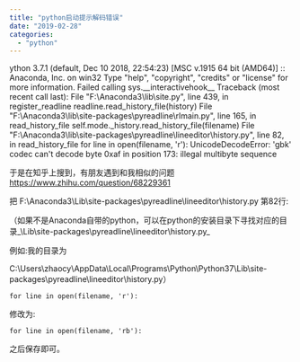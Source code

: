 ```yaml
---
title: "python启动提示解码错误"
date: "2019-02-28"
categories: 
  - "python"
---
```


ython 3.7.1 (default, Dec 10 2018, 22:54:23) \[MSC v.1915 64 bit (AMD64)\] :: Anaconda, Inc. on win32 Type "help", "copyright", "credits" or "license" for more information. Failed calling sys.\_\_interactivehook\_\_ Traceback (most recent call last): File "F:\\Anaconda3\\lib\\site.py", line 439, in register\_readline readline.read\_history\_file(history) File "F:\\Anaconda3\\lib\\site-packages\\pyreadline\\rlmain.py", line 165, in read\_history\_file self.mode.\_history.read\_history\_file(filename) File "F:\\Anaconda3\\lib\\site-packages\\pyreadline\\lineeditor\\history.py", line 82, in read\_history\_file for line in open(filename, 'r'): UnicodeDecodeError: 'gbk' codec can't decode byte 0xaf in position 173: illegal multibyte sequence

于是在知乎上搜到，有朋友遇到和我相似的问题 https://www.zhihu.com/question/68229361

把 F:\\Anaconda3\\Lib\\site-packages\\pyreadline\\lineeditor\\history.py 第82行:

（如果不是Anaconda自带的python，可以在python的安装目录下寻找对应的目录_\\Lib\\site-packages\\pyreadline\\lineeditor\\history.py_

例如:我的目录为

C:\\Users\\zhaocy\\AppData\\Local\\Programs\\Python\\Python37\\Lib\\site-packages\\pyreadline\\lineeditor\\history.py）

```
for line in open(filename, 'r'):
```

修改为:

```
for line in open(filename, 'rb'):
```

之后保存即可。
